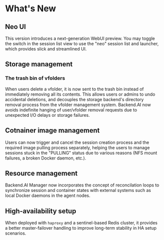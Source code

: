 # What's New

## Neo UI

This version introduces a next-generation WebUI preview.
You may toggle the switch in the session list view to use the "neo" session list and launcher,
which provides slick and streamlined UI.


## Storage management

<!-- (TODO)
### Fine-grained access control

Now projects may have their own administrators who can add or remove users belonging to the project and project-owned vfolders without manual intervention by the super-administrator.
Under the hood, the storage management subsystem has adopted a fine-grained RBAC to declare and query the privilege for a user to perform a specific action on a target object,
allowing more fine-grained customization of storage access policies for large enterprises.
-->

### The trash bin of vfolders

When users delete a vfolder, it is now sent to the trash bin instead of immediately removing all its contents. 
This allows users or admins to undo accidental deletions, and decouples the storage backend's directory removal process from the vfolder management system.
Backend.AI now avoids indefinite hanging of user/vfolder removal requests due to unexpected I/O delays or storage failures.


## Cotnainer image management

Users can now trigger and cancel the session creation process and the required image pulling process separately,
helping the users to manage sessions stuck in the "PULLING" status due to various reasons (NFS mount failures, a broken Docker daemon, etc.).


## Resource management

Backend.AI Manager now incorporates the concept of reconcilation loops to synchronize session and container states with external systems such as local Docker daemons in the agent nodes.


## High-availability setup

When deployed with `haproxy` and a sentinel-based Redis cluster, it provides a better master-failover handling to improve long-term stability in HA setup scenarios.
